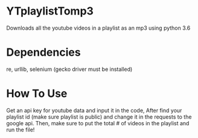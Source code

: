 # YTplaylistTomp3
Downloads all the youtube videos in a playlist as an mp3 using python 3.6

# Dependencies
re,
 urllib,
 selenium  (gecko driver must be installed)

# How To Use
Get an api key for youtube data and input it in the code, After find your playlist id (make sure playlist is public) and change it in the requests to the google api. Then, make sure to put the total # of videos in the playlist and run the file!
